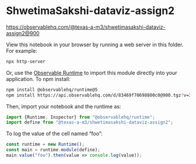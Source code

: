 # ShwetimaSakshi-dataviz-assign2

https://observablehq.com/@texas-a-m3/shwetimasakshi-dataviz-assign2@900

View this notebook in your browser by running a web server in this folder. For
example:

~~~sh
npx http-server
~~~

Or, use the [Observable Runtime](https://github.com/observablehq/runtime) to
import this module directly into your application. To npm install:

~~~sh
npm install @observablehq/runtime@5
npm install https://api.observablehq.com/d/83469f70698800c0@900.tgz?v=3
~~~

Then, import your notebook and the runtime as:

~~~js
import {Runtime, Inspector} from "@observablehq/runtime";
import define from "@texas-a-m3/shwetimasakshi-dataviz-assign2";
~~~

To log the value of the cell named “foo”:

~~~js
const runtime = new Runtime();
const main = runtime.module(define);
main.value("foo").then(value => console.log(value));
~~~
